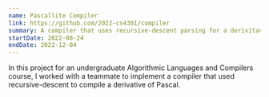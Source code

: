 ```yaml
---
name: Pascallite Compiler
link: https://github.com/2022-cs4301/compiler
summary: A compiler that uses recursive-descent parsing for a derivitave of the Pascal programming language.
startDate: 2022-08-24
endDate: 2022-12-04
---
```


In this project for an undergraduate Algorithmic Languages and Compilers course, I worked with a teammate to implement a compiler that used recursive-descent to compile a derivative of Pascal.